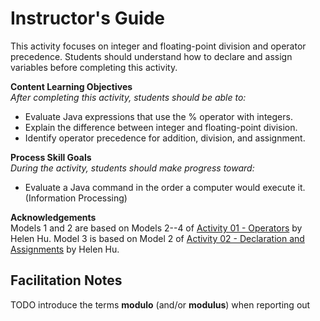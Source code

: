 # Instructor's Guide

This activity focuses on integer and floating-point division and operator precedence. Students should understand how to declare and assign variables before completing this activity.

**Content Learning Objectives**  
*After completing this activity, students should be able to:*

* Evaluate Java expressions that use the % operator with integers.
* Explain the difference between integer and floating-point division.
* Identify operator precedence for addition, division, and assignment.

**Process Skill Goals**  
*During the activity, students should make progress toward:*

* Evaluate a Java command in the order a computer would execute it. (Information Processing)

**Acknowledgements**  
Models 1 and 2 are based on Models 2--4 of [Activity 01 - Operators](https://docs.google.com/document/d/1tXPvWq7Zxd0HS4l7tOkB20SjApn8Zj4vwuMtPPrSI0I/pub) by Helen Hu.
Model 3 is based on Model 2 of [Activity 02 - Declaration and Assignments](https://docs.google.com/document/d/1tXPvWq7Zxd0HS4l7tOkB20SjApn8Zj4vwuMtPPrSI0I/pub) by Helen Hu.


## Facilitation Notes

TODO introduce the terms **modulo** (and/or **modulus**) when reporting out
